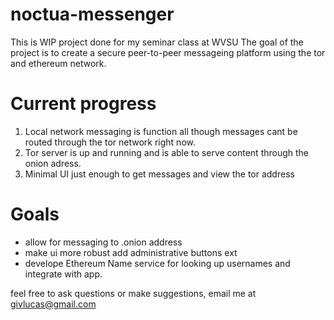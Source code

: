 # noctua-messenger
This is WIP project done for my seminar class at WVSU
The goal of the project is to create a secure peer-to-peer messageing platform using the tor and ethereum network.

# Current progress
1. Local network messaging is function all though messages cant be routed through the tor network right now.
2. Tor server is up and running and is able to serve content through the onion adress.
3. Minimal UI just enough to get messages and view the tor address

# Goals
  - allow for messaging to .onion address
  - make ui more robust add administrative buttons ext
  - develope Ethereum Name service for looking up usernames and integrate with app.
  
feel free to ask questions or make suggestions, email me at givlucas@gmail.com
